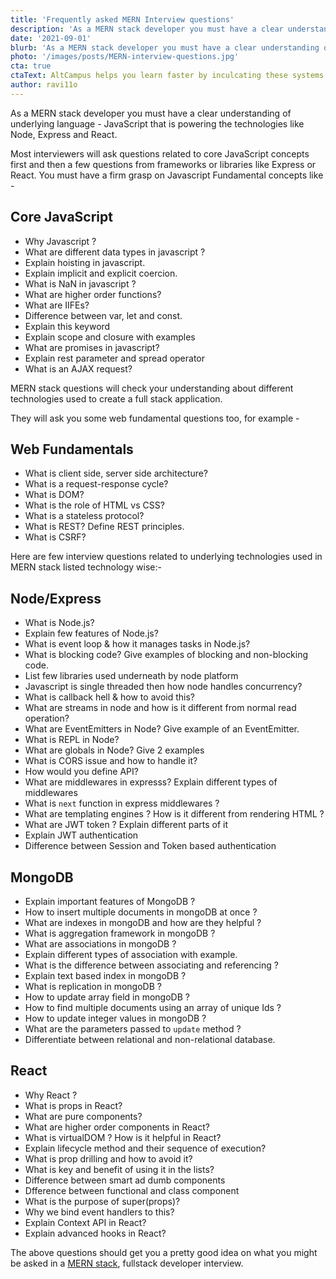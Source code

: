 ```yaml
---
title: 'Frequently asked MERN Interview questions'
description: 'As a MERN stack developer you must have a clear understanding of underlying language - JavaScript that is powering the technologies like Node, Express and React.'
date: '2021-09-01'
blurb: 'As a MERN stack developer you must have a clear understanding of underlying language - JavaScript that is powering the technologies like Node, Express and React.'
photo: '/images/posts/MERN-interview-questions.jpg'
cta: true
ctaText: AltCampus helps you learn faster by inculcating these systems as part of the learning model. 🙌
author: ravi11o
---
```


As a MERN stack developer you must have a clear understanding of underlying language - JavaScript that is powering the technologies like Node, Express and React.

Most interviewers will ask questions related to core JavaScript concepts first and then a few questions from frameworks or libraries like Express or React. You must have a firm grasp on Javascript Fundamental concepts like -

## Core JavaScript

- Why Javascript ?
- What are different data types in javascript ?
- Explain hoisting in javascript.
- Explain implicit and explicit coercion.
- What is NaN in javascript ?
- What are higher order functions?
- What are IIFEs?
- Difference between var, let and const.
- Explain this keyword
- Explain scope and closure with examples
- What are promises in javascript?
- Explain rest parameter and spread operator
- What is an AJAX request?

MERN stack questions will check your understanding about different technologies used to create a full stack application.

They will ask you some web fundamental questions too, for example -

## Web Fundamentals

- What is client side, server side architecture?
- What is a request-response cycle?
- What is DOM?
- What is the role of HTML vs CSS?
- What is a stateless protocol?
- What is REST? Define REST principles.
- What is CSRF?

Here are few interview questions related to underlying technologies used in MERN stack listed technology wise:-

## Node/Express

- What is Node.js?
- Explain few features of Node.js?
- What is event loop & how it manages tasks in Node.js?
- What is blocking code? Give examples of blocking and non-blocking code.
- List few libraries used underneath by node platform
- Javascript is single threaded then how node handles concurrency?
- What is callback hell & how to avoid this?
- What are streams in node and how is it different from normal read operation?
- What are EventEmitters in Node? Give example of an EventEmitter.
- What is REPL in Node?
- What are globals in Node? Give 2 examples
- What is CORS issue and how to handle it?
- How would you define API?
- What are middlewares in expresss? Explain different types of middlewares
- What is `next` function in express middlewares ?
- What are templating engines ? How is it different from rendering HTML ?
- What are JWT token ? Explain different parts of it
- Explain JWT authentication
- Difference between Session and Token based authentication

## MongoDB

- Explain important features of MongoDB ?
- How to insert multiple documents in mongoDB at once ?
- What are indexes in mongoDB and how are they helpful ?
- What is aggregation framework in mongoDB ?
- What are associations in mongoDB ?
- Explain different types of association with example.
- What is the difference between associating and referencing ?
- Explain text based index in mongoDB ?
- What is replication in mongoDB ?
- How to update array field in mongoDB ?
- How to find multiple documents using an array of unique Ids ?
- How to update integer values in mongoDB ?
- What are the parameters passed to `update` method ?
- Differentiate between relational and non-relational database.

## React

- Why React ?
- What is props in React?
- What are pure components?
- What are higher order components in React?
- What is virtualDOM ? How is it helpful in React?
- Explain lifecycle method and their sequence of execution?
- What is prop drilling and how to avoid it?
- What is key and benefit of using it in the lists?
- Difference between smart ad dumb components
- Dfference between functional and class component
- What is the purpose of super(props)?
- Why we bind event handlers to this?
- Explain Context API in React?
- Explain advanced hooks in React?

The above questions should get you a pretty good idea on what you might be asked in a [MERN stack](https://altcampus.school/community/guides/the-ultimate-guide-to-MERN-stack), fullstack developer interview.
